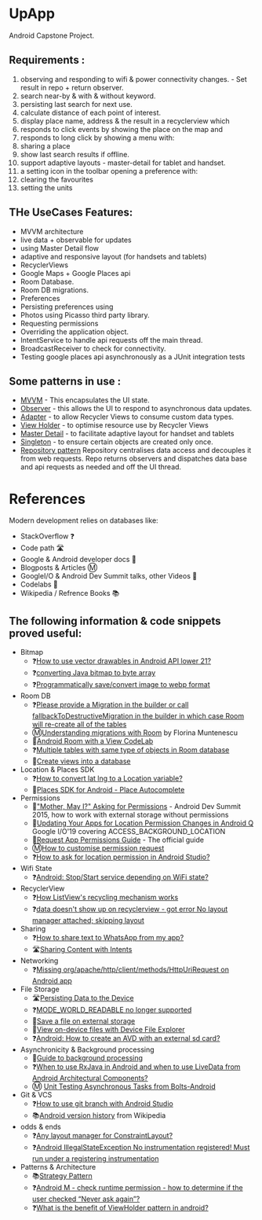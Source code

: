# UpApp

Android Capstone Project.

## Requirements :

1. observing and responding to wifi & power connectivity changes. - Set result in repo + return observer.
2. search near-by & with & without keyword.
3. persisting last search for next use.
4. calculate distance of each point of interest.
5. display place name, address & the result in a recyclerview which
6. responds to click events by showing the place on the map and
9. responds to long click by showing a menu with:
10. sharing a place
11. show last search results if offline.
12. support adaptive layouts - master-detail for  tablet and handset.
13. a setting icon in the toolbar opening a preference with:  
15. clearing the favourites
16. setting the units

## THe UseCases Features:

* MVVM architecture
* live data + observable for updates
* using Master Detail flow
* adaptive and responsive layout (for handsets and tablets)
* RecyclerViews
* Google Maps + Google Places api
* Room Database.
* Room DB migrations.
* Preferences
* Persisting preferences using
* Photos using Picasso third party library.
* Requesting permissions
* Overriding the application object.
* IntentService to handle api requests off the main thread.
* BroadcastReceiver to check for connectivity.
* Testing google places api asynchronously as a JUnit integration tests 

## Some patterns in use :

* [MVVM](https://en.wikipedia.org/wiki/Model%E2%80%93view%E2%80%93viewmodel) - This encapsulates the UI state.
* [Observer](https://en.wikipedia.org/wiki/Observer_pattern) - this allows the UI to respond to asynchronous data updates. 
* [Adapter](https://en.wikipedia.org/wiki/Adapter_pattern) - to allow Recycler Views to consume custom data types.
* [View Holder](https://www.javacodegeeks.com/2013/09/android-viewholder-pattern-example.html) - to optimise resource use by Recycler Views 
* [Master Detail](https://medium.com/@lucasurbas/case-study-master-detail-pattern-revisited-86c0ed7fc3e) - to facilitate adaptive layout for handset and tablets
* [Singleton](https://en.wikipedia.org/wiki/Singleton_pattern)  - to ensure certain objects are created only once.
* [Repository pattern](https://developer.android.com/jetpack/docs/guide) Repository centralises
  data access and decouples it from web requests. Repo returns observers and dispatches data base and api requests as needed and off the UI thread.

# References

Modern development relies on databases like:
 
 * StackOverflow ❓
 * Code path 🛣
 * Google & Android developer docs 🍭
 * Blogposts & Articles Ⓜ
 * GoogleI/O & Android Dev Summit talks, other Videos 🎥
 * Codelabs 🧪
 * Wikipedia / Refrence Books 📚

## The following information & code snippets proved useful:

* Bitmap
  * ❓[How to use vector drawables in Android API lower 21?](https://stackoverflow.com/questions/34417843/how-to-use-vector-drawables-in-android-api-lower-21/34417988)
  * ❓[converting Java bitmap to byte array](https://stackoverflow.com/questions/4989182/converting-java-bitmap-to-byte-array)
  * ❓[Programmatically save/convert image to webp format](https://stackoverflow.com/questions/53277442/programmatically-save-convert-image-to-webp-format)
* Room DB
  * ❓[Please provide a Migration in the builder or call fallbackToDestructiveMigration in the builder in which case Room will re-create all of the tables](https://stackoverflow.com/questions/49629656/please-provide-a-migration-in-the-builder-or-call-fallbacktodestructivemigration)
  * Ⓜ️[Understanding migrations with Room](https://medium.com/androiddevelopers/understanding-migrations-with-room-f01e04b07929) by Florina Muntenescu
  * 🧪[Android Room with a View CodeLab](https://codelabs.developers.google.com/codelabs/android-room-with-a-view)
  * ❓[Multiple tables with same type of objects in Room database](https://stackoverflow.com/questions/48279481/multiple-tables-with-same-type-of-objects-in-room-database)
  * 🍭[Create views into a database](https://developer.android.com/training/data-storage/room/creating-views)
* Location & Places SDK
  * ❓[How to convert lat lng to a Location variable?](https://stackoverflow.com/questions/31099140/how-to-convert-lat-lng-to-a-location-variable)
  * 🍭[Places SDK for Android - Place Autocomplete](https://developers.google.com/places/android-sdk/autocomplete#get_place_predictions_programmatically)
* Permissions
  * 🎥["Mother, May I?" Asking for Permissions](https://youtu.be/5xVh-7ywKpE?t=25m25s) - Android Dev Summit 2015, how to work with external storage without  permissions
  * 🎥[Updating Your Apps for Location Permission Changes in Android Q](https://youtu.be/L7zwfTwrDEs?t=383) Google I/O'19 covering ACCESS_BACKGROUND_LOCATION
  * 🍭[Request App Permissions Guide](https://developer.android.com/training/permissions/requesting) - The official guide    
  * Ⓜ️[How to customise permission request](https://www.journaldev.com/10409/android-runtime-permissions-example#requesting-android-runtime-permissions)
  * ❓[How to ask for location permission in Android Studio?](https://stackoverflow.com/questions/57098852/how-to-ask-for-location-permission-in-android-studio)
* Wifi State
  * ❓[Android: Stop/Start service depending on WiFi state?](https://stackoverflow.com/questions/7094606/android-stop-start-service-depending-on-wifi-state)
* RecyclerView 
  * ❓[How ListView's recycling mechanism works](https://stackoverflow.com/questions/11945563/how-listviews-recycling-mechanism-works)
  * ❓[data doesn't show up on recyclerview - got error No layout manager attached; skipping layout](https://stackoverflow.com/questions/51359950/data-doesnt-show-up-on-recyclerview-got-error-no-layout-manager-attached-ski)
* Sharing
  * ❓[How to share text to WhatsApp from my app?](https://stackoverflow.com/questions/12952865/how-to-share-text-to-whatsapp-from-my-app)
  * 🛣️[Sharing Content with Intents](https://guides.codepath.com/android/Sharing-Content-with-Intents#sharing-remote-images)
* Networking
  * ❓[Missing org/apache/http/client/methods/HttpUriRequest on Android app](https://stackoverflow.com/questions/46283831/missing-org-apache-http-client-methods-httpurirequest-on-android-app)
* File Storage
  * 🛣️[Persisting Data to the Device](https://guides.codepath.com/android/Persisting-Data-to-the-Device)
  * ❓[MODE_WORLD_READABLE no longer supported](https://stackoverflow.com/questions/39121052/java-lang-securityexception-mode-world-readable-no-longer-supported)
  * 🍭[Save a file on external storage](https://developer.android.com/training/data-storage/files/external#ExternalStoragePermissions)
  * 🍭[View on-device files with Device File Explorer](https://developer.android.com/studio/debug/device-file-explorer)
  * ❓[Android: How to create an AVD with an external sd card?](https://stackoverflow.com/questions/26934394/android-how-to-create-an-avd-with-an-external-sd-card)
* Asynchronicity & Background processing
  * 🍭[Guide to background processing](https://developer.android.com/guide/background)
  * ❓[When to use RxJava in Android and when to use LiveData from Android Architectural Components?](https://stackoverflow.com/questions/46312937/when-to-use-rxjava-in-android-and-when-to-use-livedata-from-android-architectura)
  * Ⓜ [Unit Testing Asynchronous Tasks from Bolts-Android](https://medium.com/@trionkidnapper/unit-testing-asynchronous-tasks-from-bolts-android-e780f02bf1be)
* Git & VCS
  * ❓[How to use git branch with Android Studio](https://stackoverflow.com/questions/24657326/how-to-use-git-branch-with-android-studio)
  * 📚[Android version history](https://en.wikipedia.org/wiki/Android_version_history) from Wikipedia
* odds & ends
  * ❓[Any layout manager for ConstraintLayout?](https://stackoverflow.com/questions/37803180/any-layout-manager-for-constraintlayout)
  * ❓[Android IllegalStateException No instrumentation registered! Must run under a registering instrumentation](https://stackoverflow.com/questions/32957741/android-illegalstateexception-no-instrumentation-registered-must-run-under-a-re)
* Patterns & Architecture
  * 📚[Strategy Pattern](https://en.wikipedia.org/wiki/Strategy_pattern)
  * ❓[Android M - check runtime permission - how to determine if the user checked “Never ask again”?](https://stackoverflow.com/questions/30719047/android-m-check-runtime-permission-how-to-determine-if-the-user-checked-nev)
  * ❓[What is the benefit of ViewHolder pattern in android?](https://stackoverflow.com/questions/21501316/what-is-the-benefit-of-viewholder-pattern-in-android)

